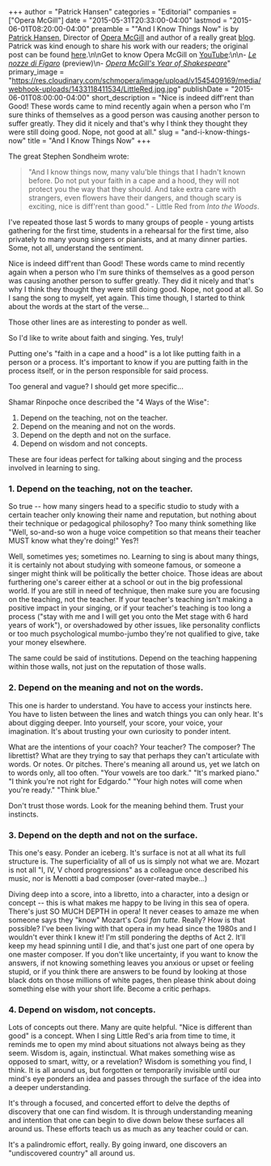 +++
author = "Patrick Hansen"
categories = "Editorial"
companies = ["Opera McGill"]
date = "2015-05-31T20:33:00-04:00"
lastmod = "2015-06-01T08:20:00-04:00"
preamble = "\"And I Know Things Now\" is by [Patrick Hansen](http://patricksoperablog.blogspot.ca/), Director of [Opera McGill](/scene/companies/opera-mcgill/) and author of a really great [blog](http://patricksoperablog.blogspot.ca/). Patrick was kind enough to share his work with our readers; the original post can be found [here](http://patricksoperablog.blogspot.ca/2015/05/and-i-know-things-now.html).\n\nGet to know Opera McGill on [YouTube](https://www.youtube.com/channel/UC4wjQ-ovggRS3lfxU1XmyVA):\n\n- [*Le nozze di Figaro*](https://www.youtube.com/watch?v=789T3UqK5Ig&feature=youtu.be) (preview)\n- [*Opera McGill's Year of Shakespeare*](https://www.youtube.com/watch?v=yVmF70SCDm8&feature=youtu.be)"
primary_image = "https://res.cloudinary.com/schmopera/image/upload/v1545409169/media/webhook-uploads/1433118411534/LittleRed.jpg.jpg"
publishDate = "2015-06-01T08:00:00-04:00"
short_description = "Nice is indeed diff&#039;rent than Good! These words came to mind recently again when a person who I&#039;m sure thinks of themselves as a good person was causing another person to suffer greatly. They did it nicely and that&#039;s why I think they thought they were still doing good. Nope, not good at all."
slug = "and-i-know-things-now"
title = "And I Know Things Now"
+++

The great Stephen Sondheim wrote:

> "And I know things now, many valu'ble things that I hadn't known before.
Do not put your faith in a cape and a hood, they will not protect you the way that they should. And take extra care with strangers, even flowers have their dangers, and though scary is exciting, nice is diff'rent than good." - Little Red from *Into the Woods*.

I've repeated those last 5 words to many groups of people - young artists gathering for the first time, students in a rehearsal for the first time, also privately to many young singers or pianists, and at many dinner parties. Some, not all, understand the sentiment.

Nice is indeed diff'rent than Good! These words came to mind recently again when a person who I'm sure thinks of themselves as a good person was causing another person to suffer greatly. They did it nicely and that's why I think they thought they were still doing good. Nope, not good at all. So I sang the song to myself, yet again. This time though, I started to think about the words at the start of the verse...

Those other lines are as interesting to ponder as well.

So I'd like to write about faith and singing. Yes, truly!

Putting one's "faith in a cape and a hood" is a lot like putting faith in a person or a process. It's important to know if you are putting faith in the process itself, or in the person responsible for said process.

Too general and vague?  I should get more specific...

Shamar Rinpoche once described the "4 Ways of the Wise":

1. Depend on the teaching, not on the teacher.
2. Depend on the meaning and not on the words.
3. Depend on the depth and not on the surface.
4. Depend on wisdom and not concepts.

These are four ideas perfect for talking about singing and the process involved in learning to sing.

### 1. Depend on the teaching, not on the teacher.

So true -- how many singers head to a specific studio to study with a certain teacher only knowing their name and reputation, but nothing about their technique or pedagogical philosophy? Too many think something like "Well, so-and-so won a huge voice competition so that means their teacher MUST know what they're doing!" Yes?!

Well, sometimes yes; sometimes no. Learning to sing is about many things, it is certainly not about studying with someone famous, or someone a singer might think will be politically the better choice. Those ideas are about furthering one's career either at a school or out in the big professional world. If you are still in need of technique, then make sure you are focusing on the teaching, not the teacher. If your teacher's teaching isn't making a positive impact in your singing, or if your teacher's teaching is too long a process ("stay with me and I will get you onto the Met stage with 6 hard years of work"), or overshadowed by other issues, like personality conflicts or too much psychological mumbo-jumbo they're not qualified to give, take your money elsewhere.

The same could be said of institutions. Depend on the teaching happening within those walls, not just on the reputation of those walls.

### 2. Depend on the meaning and not on the words.

This one is harder to understand. You have to access your instincts here. You have to listen between the lines and watch things you can only hear. It's about digging deeper. Into yourself, your score, your voice, your imagination. It's about trusting your own curiosity to ponder intent.

What are the intentions of your coach? Your teacher? The composer? The librettist? What are they trying to say that perhaps they can't articulate with words. Or notes. Or pitches. There's meaning all around us, yet we latch on to words only, all too often. "Your vowels are too dark." "It's marked piano." "I think you're not right for Edgardo." "Your high notes will come when you're ready." "Think blue."

Don't trust those words. Look for the meaning behind them. Trust your instincts.

### 3. Depend on the depth and not on the surface.

This one's easy. Ponder an iceberg. It's surface is not at all what its full structure is. The superficiality of all of us is simply not what we are. Mozart is not all "I, IV, V chord progressions" as a colleague once described his music, nor is Menotti a bad composer (over-rated maybe...)

Diving deep into a score, into a libretto, into a character, into a design or concept -- this is what makes me happy to be living in this sea of opera. There's just SO MUCH DEPTH in opera! It never ceases to amaze me when someone says they "know" Mozart's *Così fan tutte*. Really? How is that possible? I've been living with that opera in my head since the 1980s and I wouldn't ever think I knew it! I'm still pondering the depths of Act 2. It'll keep my head spinning until I die, and that's just one part of one opera by one master composer. If you don't like uncertainty, if you want to know the answers, if not knowing something leaves you anxious or upset or feeling stupid, or if you think there are answers to be found by looking at those black dots on those millions of white pages, then please think about doing something else with your short life. Become a critic perhaps.

### 4. Depend on wisdom, not concepts.

Lots of concepts out there. Many are quite helpful. "Nice is different than good" is a concept. When I sing Little Red's aria from time to time, it reminds me to open my mind about situations not always being as they seem. Wisdom is, again, instinctual. What makes something wise as opposed to smart, witty, or a revelation? Wisdom is something you find, I think. It is all around us, but forgotten or temporarily invisible until our mind's eye ponders an idea and passes through the surface of the idea into a deeper understanding.

It's through a focused, and concerted effort to delve the depths of discovery that one can find wisdom. It is through understanding meaning and intention that one can begin to dive down below these surfaces all around us. These efforts teach us as much as any teacher could or can.

It's a palindromic effort, really. By going inward, one discovers an "undiscovered country" all around us.
